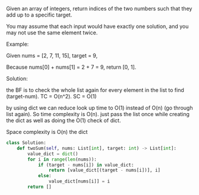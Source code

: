 Given an array of integers, return indices of the two numbers such that they add up to a specific target.

You may assume that each input would have exactly one solution, and you may not use the same element twice.

Example:

Given nums = [2, 7, 11, 15], target = 9,

Because nums[0] + nums[1] = 2 + 7 = 9,
return [0, 1].


Solution: 

the BF is to check the whole list again for every element in the list to find (target-num). TC = O(n^2). SC = O(1)

by using dict we can reduce look up time to O(1) instead of O(n) (go through list again). So time complexity is O(n). just pass the list once while creating the dict as well as doing the O(1) check of dict.

Space complexity is O(n) the dict
```python
class Solution:
    def twoSum(self, nums: List[int], target: int) -> List[int]:
        value_dict = dict()
        for i in range(len(nums)):
            if (target - nums[i]) in value_dict:
                return [value_dict[(target - nums[i])], i]
            else:
                value_dict[nums[i]] = i
        return []
```